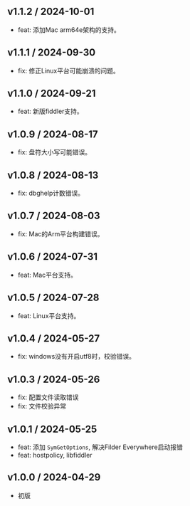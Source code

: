 ## v1.1.2 / 2024-10-01

- feat: 添加Mac arm64e架构的支持。

## v1.1.1 / 2024-09-30

- fix: 修正Linux平台可能崩溃的问题。

## v1.1.0 / 2024-09-21

- feat: 新版fiddler支持。

## v1.0.9 / 2024-08-17

- fix: 盘符大小写可能错误。

## v1.0.8 / 2024-08-13

- fix: dbghelp计数错误。

## v1.0.7 / 2024-08-03

- fix: Mac的Arm平台构建错误。

## v1.0.6 / 2024-07-31

- feat: Mac平台支持。

## v1.0.5 / 2024-07-28

- feat: Linux平台支持。

## v1.0.4 / 2024-05-27

- fix: windows没有开启utf8时，校验错误。

## v1.0.3 / 2024-05-26

- fix: 配置文件读取错误
- fix: 文件校验异常

## v1.0.1 / 2024-05-25

- feat: 添加 `SymGetOptions`, 解决Filder Everywhere启动报错
- feat: hostpolicy, libfiddler

## v1.0.0 / 2024-04-29

- 初版